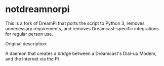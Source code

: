 # notdreamnorpi

This is a fork of DreamPi that ports the script to Python 3, removes unnecessary requirements, and removes Dreamcast-specific integrations for regular person use.

Original description:

A daemon that creates a bridge between a Dreamcast's Dial-up Modem, and the Internet via the Pi
